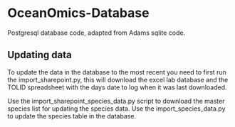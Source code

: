 # OceanOmics-Database
Postgresql database code, adapted from Adams sqlite code.

## Updating data
To update the data in the database to the most recent you need to first run the import_sharepoint.py, this will download the excel lab database and the TOLID spreadsheet with the days date to log when it was last downloaded.

Use the import_sharepoint_species_data.py script to download the master species list for updating the species data. Use the import_species_data.py to update the species table in the database.